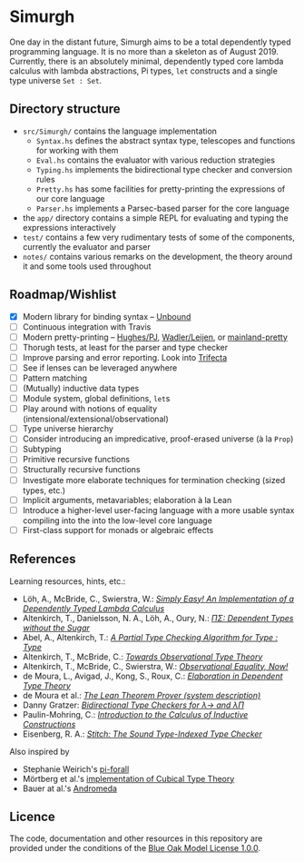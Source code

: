 # Simurgh

One day in the distant future, Simurgh aims to be a total dependently typed
programming language. It is no more than a skeleton as of August 2019. Currently,
there is an absolutely minimal, dependently typed core lambda calculus with lambda
abstractions, Pi types, `let` constructs and a single type universe `Set : Set`.

## Directory structure

-   `src/Simurgh/` contains the language implementation
    +   `Syntax.hs` defines the abstract syntax type, telescopes and functions for
        working with them
    +   `Eval.hs` contains the evaluator with various reduction strategies
    +   `Typing.hs` implements the bidirectional type checker and conversion rules
    +   `Pretty.hs` has some facilities for pretty-printing the expressions of our
        core language
    +   `Parser.hs` implements a Parsec-based parser for the core language
-   the `app/` directory contains a simple REPL for evaluating and typing the
    expressions interactively
-   `test/` contains a few very rudimentary tests of some of the components,
    currently the evaluator and parser
-   `notes/` contains various remarks on the development, the theory around it and
    some tools used throughout

## Roadmap/Wishlist

- [x] Modern library for binding syntax – [Unbound](https://hackage.haskell.org/package/unbound-generics)
- [ ] Continuous integration with Travis
- [ ] Modern pretty-printing – [Hughes/PJ](https://hackage.haskell.org/package/pretty),
  [Wadler/Leijen](https://hackage.haskell.org/package/ansi-wl-pprint),
  or [mainland-pretty](https://hackage.haskell.org/package/mainland-pretty)
- [ ] Thorugh tests, at least for the parser and type checker
- [ ] Improve parsing and error reporting. Look into
  [Trifecta](https://hackage.haskell.org/package/trifecta)
- [ ] See if lenses can be leveraged anywhere
- [ ] Pattern matching
- [ ] \(Mutually) inductive data types
- [ ] Module system, global definitions, `let`s
- [ ] Play around with notions of equality (intensional/extensional/observational)
- [ ] Type universe hierarchy
- [ ] Consider introducing an impredicative, proof-erased universe (à la `Prop`)
- [ ] Subtyping
- [ ] Primitive recursive functions
- [ ] Structurally recursive functions
- [ ] Investigate more elaborate techniques for termination checking (sized types,
  etc.)
- [ ] Implicit arguments, metavariables; elaboration à la Lean
- [ ] Introduce a higher-level user-facing language with a more usable syntax
  compiling into the into the low-level core language
- [ ] First-class support for monads or algebraic effects

## References

Learning resources, hints, etc.:

-   Löh, A\., McBride, C., Swierstra, W.: [_Simply Easy! An Implementation of a Dependently Typed Lambda Calculus_](http://strictlypositive.org/Easy.pdf)
-   Altenkirch, T\., Danielsson, N. A., Löh, A., Oury, N.: [_ΠΣ: Dependent Types without the Sugar_](http://www.cs.nott.ac.uk/~psztxa/publ/pisigma-new.pdf)
-   Abel, A\., Altenkirch, T.: [_A Partial Type Checking Algorithm for Type : Type_](http://www.cs.nott.ac.uk/~psztxa/publ/msfp08.pdf)
-   Altenkirch, T\., McBride, C.: [_Towards Observational Type Theory_](http://strictlypositive.org/ott.pdf)
-   Altenkirch, T\., McBride, C., Swierstra, W.: [_Observational Equality, Now!_](http://www.cs.nott.ac.uk/~psztxa/publ/obseqnow.pdf)
-   de Moura, L\., Avigad, J., Kong, S., Roux, C.: [_Elaboration in Dependent Type Theory_](http://www.contrib.andrew.cmu.edu/~avigad/Papers/constr.pdf)
-   de Moura et al\.: [_The Lean Theorem Prover (system description)_](https://leanprover.github.io/papers/system.pdf)
-   Danny Gratzer: [_Bidirectional Type Checkers for λ→ and λΠ_](https://jozefg.bitbucket.io/posts/2014-11-22-bidir.html)
-   Paulin-Mohring, C\.: [_Introduction to the Calculus of Inductive Constructions_](https://hal.inria.fr/hal-01094195/)
-   Eisenberg, R\. A.: [_Stitch: The Sound Type-Indexed Type Checker_](https://cs.brynmawr.edu/~rae/papers/2018/stitch/stitch.pdf)

Also inspired by

-   Stephanie Weirich's [pi-forall](https://github.com/sweirich/pi-forall)
-   Mörtberg et al.'s [implementation of Cubical Type Theory](https://github.com/mortberg/cubicaltt)
-   Bauer at al.'s [Andromeda](https://andromedans.github.io/andromeda/)

## Licence

The code, documentation and other resources in this repository are provided under the
conditions of the [Blue Oak Model License 1.0.0](https://blueoakcouncil.org/license/1.0.0).

